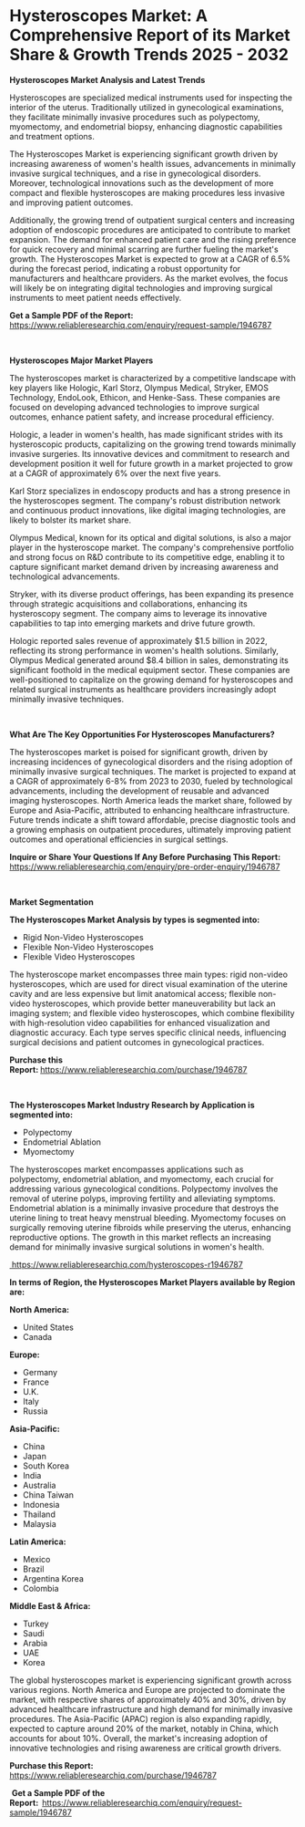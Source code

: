 <p><h1>Hysteroscopes Market: A Comprehensive Report of its Market Share & Growth Trends 2025 - 2032</h1></p><p><strong>Hysteroscopes Market Analysis and Latest Trends</strong></p>
<p><p>Hysteroscopes are specialized medical instruments used for inspecting the interior of the uterus. Traditionally utilized in gynecological examinations, they facilitate minimally invasive procedures such as polypectomy, myomectomy, and endometrial biopsy, enhancing diagnostic capabilities and treatment options. </p><p>The Hysteroscopes Market is experiencing significant growth driven by increasing awareness of women's health issues, advancements in minimally invasive surgical techniques, and a rise in gynecological disorders. Moreover, technological innovations such as the development of more compact and flexible hysteroscopes are making procedures less invasive and improving patient outcomes. </p><p>Additionally, the growing trend of outpatient surgical centers and increasing adoption of endoscopic procedures are anticipated to contribute to market expansion. The demand for enhanced patient care and the rising preference for quick recovery and minimal scarring are further fueling the market's growth. The Hysteroscopes Market is expected to grow at a CAGR of 6.5% during the forecast period, indicating a robust opportunity for manufacturers and healthcare providers. As the market evolves, the focus will likely be on integrating digital technologies and improving surgical instruments to meet patient needs effectively.</p></p>
<p><strong>Get a Sample PDF of the Report:&nbsp;</strong> <a href="https://www.reliableresearchiq.com/enquiry/request-sample/1946787?utm_campaign=3452&utm_medium=2&utm_source=Github&utm_content=ia&utm_term=13042025&utm_id=hysteroscopes">https://www.reliableresearchiq.com/enquiry/request-sample/1946787</a></p>
<p>&nbsp;</p>
<p><strong>Hysteroscopes Major Market Players</strong></p>
<p><p>The hysteroscopes market is characterized by a competitive landscape with key players like Hologic, Karl Storz, Olympus Medical, Stryker, EMOS Technology, EndoLook, Ethicon, and Henke-Sass. These companies are focused on developing advanced technologies to improve surgical outcomes, enhance patient safety, and increase procedural efficiency.</p><p>Hologic, a leader in women's health, has made significant strides with its hysteroscopic products, capitalizing on the growing trend towards minimally invasive surgeries. Its innovative devices and commitment to research and development position it well for future growth in a market projected to grow at a CAGR of approximately 6% over the next five years.</p><p>Karl Storz specializes in endoscopy products and has a strong presence in the hysteroscopes segment. The company's robust distribution network and continuous product innovations, like digital imaging technologies, are likely to bolster its market share.</p><p>Olympus Medical, known for its optical and digital solutions, is also a major player in the hysteroscope market. The company's comprehensive portfolio and strong focus on R&D contribute to its competitive edge, enabling it to capture significant market demand driven by increasing awareness and technological advancements.</p><p>Stryker, with its diverse product offerings, has been expanding its presence through strategic acquisitions and collaborations, enhancing its hysteroscopy segment. The company aims to leverage its innovative capabilities to tap into emerging markets and drive future growth.</p><p>Hologic reported sales revenue of approximately $1.5 billion in 2022, reflecting its strong performance in women's health solutions. Similarly, Olympus Medical generated around $8.4 billion in sales, demonstrating its significant foothold in the medical equipment sector. These companies are well-positioned to capitalize on the growing demand for hysteroscopes and related surgical instruments as healthcare providers increasingly adopt minimally invasive techniques.</p></p>
<p>&nbsp;</p>
<p><strong>What Are The Key Opportunities For Hysteroscopes Manufacturers?</strong></p>
<p><p>The hysteroscopes market is poised for significant growth, driven by increasing incidences of gynecological disorders and the rising adoption of minimally invasive surgical techniques. The market is projected to expand at a CAGR of approximately 6-8% from 2023 to 2030, fueled by technological advancements, including the development of reusable and advanced imaging hysteroscopes. North America leads the market share, followed by Europe and Asia-Pacific, attributed to enhancing healthcare infrastructure. Future trends indicate a shift toward affordable, precise diagnostic tools and a growing emphasis on outpatient procedures, ultimately improving patient outcomes and operational efficiencies in surgical settings.</p></p>
<p><strong>Inquire or Share Your Questions If Any Before Purchasing This Report:</strong> <a href="https://www.reliableresearchiq.com/enquiry/pre-order-enquiry/1946787?utm_campaign=3452&utm_medium=2&utm_source=Github&utm_content=ia&utm_term=13042025&utm_id=hysteroscopes">https://www.reliableresearchiq.com/enquiry/pre-order-enquiry/1946787</a></p>
<p>&nbsp;</p>
<p><strong>Market Segmentation</strong></p>
<p><strong>The Hysteroscopes Market Analysis by types is segmented into:</strong></p>
<p><ul><li>Rigid Non-Video Hysteroscopes</li><li>Flexible Non-Video Hysteroscopes</li><li>Flexible Video Hysteroscopes</li></ul></p>
<p><p>The hysteroscope market encompasses three main types: rigid non-video hysteroscopes, which are used for direct visual examination of the uterine cavity and are less expensive but limit anatomical access; flexible non-video hysteroscopes, which provide better maneuverability but lack an imaging system; and flexible video hysteroscopes, which combine flexibility with high-resolution video capabilities for enhanced visualization and diagnostic accuracy. Each type serves specific clinical needs, influencing surgical decisions and patient outcomes in gynecological practices.</p></p>
<p><strong>Purchase this Report:&nbsp;</strong><a href="https://www.reliableresearchiq.com/purchase/1946787?utm_campaign=3452&utm_medium=2&utm_source=Github&utm_content=ia&utm_term=13042025&utm_id=hysteroscopes">https://www.reliableresearchiq.com/purchase/1946787</a></p>
<p>&nbsp;</p>
<p><strong>The Hysteroscopes Market Industry Research by Application is segmented into:</strong></p>
<p><ul><li>Polypectomy</li><li>Endometrial Ablation</li><li>Myomectomy</li></ul></p>
<p><p>The hysteroscopes market encompasses applications such as polypectomy, endometrial ablation, and myomectomy, each crucial for addressing various gynecological conditions. Polypectomy involves the removal of uterine polyps, improving fertility and alleviating symptoms. Endometrial ablation is a minimally invasive procedure that destroys the uterine lining to treat heavy menstrual bleeding. Myomectomy focuses on surgically removing uterine fibroids while preserving the uterus, enhancing reproductive options. The growth in this market reflects an increasing demand for minimally invasive surgical solutions in women's health.</p></p>
<p><a href="https://www.reliableresearchiq.com/hysteroscopes-r1946787?utm_campaign=3452&utm_medium=2&utm_source=Github&utm_content=ia&utm_term=13042025&utm_id=hysteroscopes">&nbsp;https://www.reliableresearchiq.com/hysteroscopes-r1946787</a></p>
<p><strong>In terms of Region, the Hysteroscopes Market Players available by Region are:</strong></p>
<p>
    <p> <strong> North America: </strong>
        <ul>
            <li>United States</li>
            <li>Canada</li>
        </ul>
        </p> 
    <p> <strong> Europe: </strong>
        <ul>
            <li>Germany</li>
            <li>France</li>
            <li>U.K.</li>
            <li>Italy</li>
            <li>Russia</li>
        </ul>
        </p> 
    <p> <strong> Asia-Pacific: </strong>
        <ul>
            <li>China</li>
            <li>Japan</li>
            <li>South Korea</li>
            <li>India</li>
            <li>Australia</li>
            <li>China Taiwan</li>
            <li>Indonesia</li>
            <li>Thailand</li>
            <li>Malaysia</li>
        </ul>
        </p> 
    <p> <strong> Latin America: </strong>
        <ul>
            <li>Mexico</li>
            <li>Brazil</li>
            <li>Argentina Korea</li>
            <li>Colombia</li>
        </ul>
        </p> 
    <p> <strong> Middle East & Africa: </strong>
        <ul>
            <li>Turkey</li>
            <li>Saudi</li>
            <li>Arabia</li>
            <li>UAE</li>
            <li>Korea</li>
        </ul>
    </p>
    </p>
<p><p>The global hysteroscopes market is experiencing significant growth across various regions. North America and Europe are projected to dominate the market, with respective shares of approximately 40% and 30%, driven by advanced healthcare infrastructure and high demand for minimally invasive procedures. The Asia-Pacific (APAC) region is also expanding rapidly, expected to capture around 20% of the market, notably in China, which accounts for about 10%. Overall, the market's increasing adoption of innovative technologies and rising awareness are critical growth drivers.</p></p>
<p><strong>Purchase this Report: </strong><a href="https://www.reliableresearchiq.com/purchase/1946787?utm_campaign=3452&utm_medium=2&utm_source=Github&utm_content=ia&utm_term=13042025&utm_id=hysteroscopes">https://www.reliableresearchiq.com/purchase/1946787</a></p>
<p>&nbsp;<strong>Get a Sample PDF of the Report:&nbsp;&nbsp;</strong><a href="https://www.reliableresearchiq.com/enquiry/request-sample/1946787?utm_campaign=3452&utm_medium=2&utm_source=Github&utm_content=ia&utm_term=13042025&utm_id=hysteroscopes">https://www.reliableresearchiq.com/enquiry/request-sample/1946787</a></p>
<p><strong></strong></p>
<p><p></p><p></p><p></p></p>